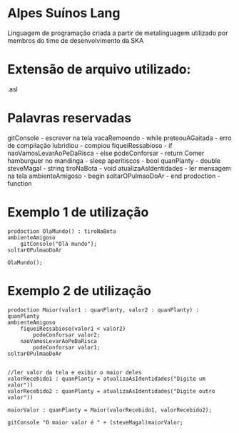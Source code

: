 # Alpes Suínos Lang
Linguagem de programação criada a partir de metalinguagem utilizado por membros do time de desenvolvimento da SKA

# Extensão de arquivo utilizado:
.asl

# Palavras reservadas
gitConsole - escrever na tela
vacaRemoendo - while
preteouAGaitada - erro de compilação
lubridiou - compiou
fiqueiRessabioso - if
naoVamosLevarAoPeDaRisca - else
podeConforsar - return
Comer hamburguer no mandinga - sleep
aperitiscos - bool
quanPlanty - double 
steveMagal - string
tiroNaBota - void
atualizaAsIdentidades - ler mensagem na tela
ambienteAmigoso - begin
soltarOPulmaoDoAr - end
prodoction - function

# Exemplo 1 de utilização
``` asl
prodoction OlaMundo() : tiroNaBota
ambienteAmigoso
    gitConsole("Olá mundo");
soltarOPulmaoDoAr

OlaMundo();
```

# Exemplo 2 de utilização
``` asl
prodoction Maior(valor1 : quanPlanty, valor2 : quanPlanty) : quanPlanty
ambienteAmigoso
    fiqueiRessabioso(valor1 < valor2)
        podeConforsar valor2;
    naoVamosLevarAoPeDaRisca
        podeConforsar valor1;
soltarOPulmaoDoAr


//ler valor da tela e exibir o maior deles
valorRecebido1 : quanPlanty = atualizaAsIdentidades("Digite um valor"))
valorRecebido2 : quanPlanty = atualizaAsIdentidades("Digite outro valor"))

maiorValor : quanPlanty = Maior(valorRecebido1, valorRecebido2);

gitConsole "O maior valor é " + (steveMagal)maiorValor;
```
